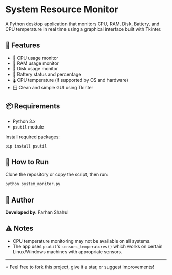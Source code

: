 # System Resource Monitor

A Python desktop application that monitors CPU, RAM, Disk, Battery, and CPU temperature in real time using a graphical interface built with Tkinter.

## 🔧 Features

- 🧠 CPU usage monitor  
- 🧠 RAM usage monitor  
- 💾 Disk usage monitor  
- 🔋 Battery status and percentage  
- 🌡️ CPU temperature (if supported by OS and hardware)  
- 🪟 Clean and simple GUI using Tkinter

## 📦 Requirements

- Python 3.x  
- `psutil` module

Install required packages:

```bash
pip install psutil
```

## 🚀 How to Run

Clone the repository or copy the script, then run:

```bash
python system_monitor.py
```


## 👤 Author

**Developed by:** Farhan Shahul

## ⚠️ Notes

- CPU temperature monitoring may not be available on all systems.
- The app uses `psutil`'s `sensors_temperatures()` which works on certain Linux/Windows machines with appropriate sensors.

---

⭐ Feel free to fork this project, give it a star, or suggest improvements!
